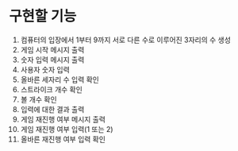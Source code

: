 # 구현할 기능
1. 컴퓨터의 입장에서 1부터 9까지 서로 다른 수로 이루어진 3자리의 수 생성
2. 게임 시작 메시지 출력
3. 숫자 입력 메시지 출력
4. 사용자 숫자 입력
5. 올바른 세자리 수 입력 확인
6. 스트라이크 개수 확인
7. 볼 개수 확인
8. 입력에 대한 결과 출력
9. 게임 재진행 여부 메시지 출력
10. 게임 재진행 여부 입력(1 또는 2)
11. 올바른 재진행 여부 입력 확인